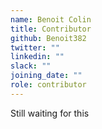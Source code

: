 ```yaml
---
name: Benoit Colin
title: Contributor
github: Benoit382
twitter: ""
linkedin: ""
slack: ""
joining_date: ""
role: contributor
---
```


Still waiting for this
